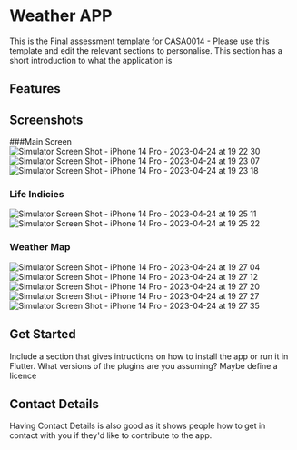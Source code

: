 # Weather APP

This is the Final assessment template for CASA0014 - Please use this template and edit the relevant sections to personalise.
This section has a short introduction to what the application is

## Features

## Screenshots
###Main Screen
![Simulator Screen Shot - iPhone 14 Pro - 2023-04-24 at 19 22 30](https://user-images.githubusercontent.com/78373920/234083341-24f5e6d8-6a44-44fc-b05e-44a6c6888b8c.png)
![Simulator Screen Shot - iPhone 14 Pro - 2023-04-24 at 19 23 07](https://user-images.githubusercontent.com/78373920/234083451-bf82612d-c6b2-488e-9b1c-b26ef7a51252.png)
![Simulator Screen Shot - iPhone 14 Pro - 2023-04-24 at 19 23 18](https://user-images.githubusercontent.com/78373920/234083505-f0a1baa5-dfb5-4f00-8fdc-1f9eddce4f2e.png)

### Life Indicies
![Simulator Screen Shot - iPhone 14 Pro - 2023-04-24 at 19 25 11](https://user-images.githubusercontent.com/78373920/234083700-5ce4d0a8-ed28-4db6-a38b-03d4c7fbbafe.png)
![Simulator Screen Shot - iPhone 14 Pro - 2023-04-24 at 19 25 22](https://user-images.githubusercontent.com/78373920/234083858-68a06f56-d588-47ba-b349-50689d8dca51.png)

### Weather Map
![Simulator Screen Shot - iPhone 14 Pro - 2023-04-24 at 19 27 04](https://user-images.githubusercontent.com/78373920/234084161-56f516e9-34f4-47c6-a446-7b77f93bd8ce.png)
![Simulator Screen Shot - iPhone 14 Pro - 2023-04-24 at 19 27 12](https://user-images.githubusercontent.com/78373920/234084244-f2d8d3e5-2290-4ff0-acbc-14793335c7a3.png)
![Simulator Screen Shot - iPhone 14 Pro - 2023-04-24 at 19 27 20](https://user-images.githubusercontent.com/78373920/234084289-c6b4b3cd-cbc9-43d2-9d04-07bac5e76baf.png)
![Simulator Screen Shot - iPhone 14 Pro - 2023-04-24 at 19 27 27](https://user-images.githubusercontent.com/78373920/234084341-78f2b40e-fdce-4709-a180-96d20c485339.png)
![Simulator Screen Shot - iPhone 14 Pro - 2023-04-24 at 19 27 35](https://user-images.githubusercontent.com/78373920/234084402-731886a1-5df9-4eb6-9559-c69b9cdacf76.png)


## Get Started

Include a section that gives intructions on how to install the app or run it in Flutter.  What versions of the plugins are you assuming?  Maybe define a licence

##  Contact Details

Having Contact Details is also good as it shows people how to get in contact with you if they'd like to contribute to the app. 
